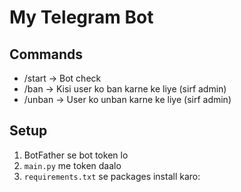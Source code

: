 # My Telegram Bot

## Commands
- /start → Bot check
- /ban → Kisi user ko ban karne ke liye (sirf admin)
- /unban → User ko unban karne ke liye (sirf admin)

## Setup
1. BotFather se bot token lo
2. `main.py` me token daalo
3. `requirements.txt` se packages install karo:
